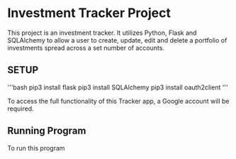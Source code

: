 # Investment Tracker Project

This project is an investment tracker. It utilizes Python, Flask and SQLAlchemy to allow a user to create, update, edit and delete a portfolio of investments spread across a set number of accounts.

## SETUP

'''bash
pip3 install flask
pip3 install SQLAlchemy
pip3 install oauth2client
'''

To access the full functionality of this Tracker app, a Google account will be required.

## Running Program

To run this program